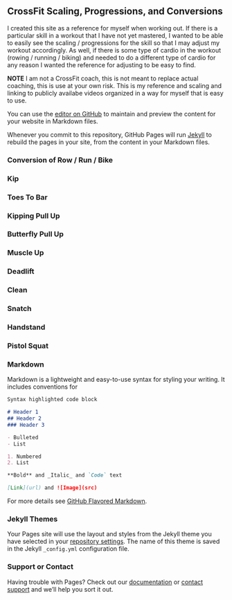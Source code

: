 ## CrossFit Scaling, Progressions, and Conversions

I created this site as a reference for myself when working out. If there is a particular skill in a workout that I have not yet mastered, I wanted to be able to easily see the scaling / progressions for the skill so that I may adjust my workout accordingly. As well, if there is some type of cardio in the workout (rowing / running / biking) and needed to do a different type of cardio for any reason I wanted the reference for adjusting to be easy to find. 

**NOTE** I am not a CrossFit coach, this is not meant to replace actual coaching, this is use at your own risk. This is my reference and scaling and linking to publicly availabe videos organized in a way for myself that is easy to use. 

You can use the [editor on GitHub](https://github.com/kingharrison/crossfitscaling/edit/main/README.md) to maintain and preview the content for your website in Markdown files.

Whenever you commit to this repository, GitHub Pages will run [Jekyll](https://jekyllrb.com/) to rebuild the pages in your site, from the content in your Markdown files.

### Conversion of Row / Run / Bike

### Kip

### Toes To Bar

### Kipping Pull Up

### Butterfly Pull Up

### Muscle Up

### Deadlift

### Clean

### Snatch

### Handstand

### Pistol Squat



### Markdown

Markdown is a lightweight and easy-to-use syntax for styling your writing. It includes conventions for

```markdown
Syntax highlighted code block

# Header 1
## Header 2
### Header 3

- Bulleted
- List

1. Numbered
2. List

**Bold** and _Italic_ and `Code` text

[Link](url) and ![Image](src)
```

For more details see [GitHub Flavored Markdown](https://guides.github.com/features/mastering-markdown/).

### Jekyll Themes

Your Pages site will use the layout and styles from the Jekyll theme you have selected in your [repository settings](https://github.com/kingharrison/crossfitscaling/settings/pages). The name of this theme is saved in the Jekyll `_config.yml` configuration file.

### Support or Contact

Having trouble with Pages? Check out our [documentation](https://docs.github.com/categories/github-pages-basics/) or [contact support](https://support.github.com/contact) and we’ll help you sort it out.
